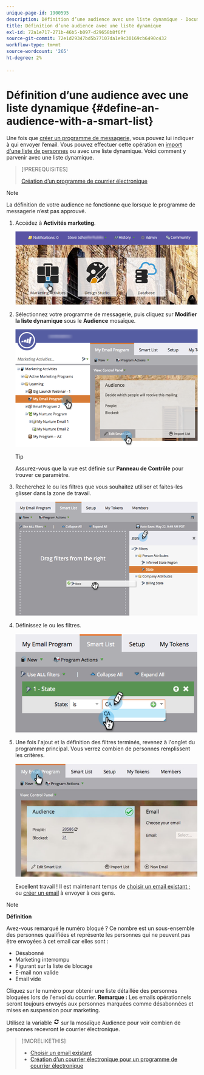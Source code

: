 ```yaml
---
unique-page-id: 1900595
description: Définition d’une audience avec une liste dynamique - Documents Marketo - Documentation du produit
title: Définition d’une audience avec une liste dynamique
exl-id: 72a1e717-271b-46b5-b097-d29658b8f6ff
source-git-commit: 72e1d29347bd5b77107da1e9c30169cb6490c432
workflow-type: tm+mt
source-wordcount: '265'
ht-degree: 2%

---
```


# Définition d’une audience avec une liste dynamique {#define-an-audience-with-a-smart-list}

Une fois que [créer un programme de messagerie](/help/marketo/product-docs/email-marketing/email-programs/creating-an-email-program/create-an-email-program.md), vous pouvez lui indiquer à qui envoyer l’email. Vous pouvez effectuer cette opération en [import d&#39;une liste de personnes](/help/marketo/product-docs/email-marketing/email-programs/managing-people-in-email-programs/define-an-audience-by-importing-a-list.md) ou avec une liste dynamique. Voici comment y parvenir avec une liste dynamique.

>[!PREREQUISITES]
>
>[Création d’un programme de courrier électronique](/help/marketo/product-docs/email-marketing/email-programs/creating-an-email-program/create-an-email-program.md)

>[!NOTE]
>
>La définition de votre audience ne fonctionne que lorsque le programme de messagerie n’est pas approuvé.

1. Accédez à **Activités marketing**.

   ![](assets/login-marketing-activities.png)

1. Sélectionnez votre programme de messagerie, puis cliquez sur **Modifier la liste dynamique** sous le **Audience** mosaïque.

   ![](assets/2017-05-22-09-46-37.png)

   >[!TIP]
   >
   >Assurez-vous que la vue est définie sur **Panneau de Contrôle** pour trouver ce paramètre.

1. Recherchez le ou les filtres que vous souhaitez utiliser et faites-les glisser dans la zone de travail.

   ![](assets/dragstate.png)

1. Définissez le ou les filtres.

   ![](assets/image2014-9-12-11-3a1-3a14.png)

1. Une fois l&#39;ajout et la définition des filtres terminés, revenez à l&#39;onglet du programme principal. Vous verrez combien de personnes remplissent les critères.

   ![](assets/myemailprogram.jpg)

   Excellent travail ! Il est maintenant temps de [choisir un email existant ;](/help/marketo/product-docs/email-marketing/email-programs/email-program-actions/choose-an-existing-email.md) ou [créer un email](/help/marketo/product-docs/email-marketing/email-programs/email-program-actions/create-an-email-for-an-email-program.md) à envoyer à ces gens.

>[!NOTE]
>
>**Définition**
>
>Avez-vous remarqué le numéro bloqué ? Ce nombre est un sous-ensemble des personnes qualifiées et représente les personnes qui ne peuvent pas être envoyées à cet email car elles sont :
>
>* Désabonné
>* Marketing interrompu
>* Figurant sur la liste de blocage
>* E-mail non valide
>* Email vide
>
>Cliquez sur le numéro pour obtenir une liste détaillée des personnes bloquées lors de l&#39;envoi du courrier. **Remarque :** Les emails opérationnels seront toujours envoyés aux personnes marquées comme désabonnées et mises en suspension pour marketing.
>
>Utilisez la variable ![—](assets/image2014-10-23-16-3a32-3a36.png) sur la mosaïque Audience pour voir combien de personnes recevront le courrier électronique.

>[!MORELIKETHIS]
>
>* [Choisir un email existant](/help/marketo/product-docs/email-marketing/email-programs/email-program-actions/choose-an-existing-email.md)
>* [Création d’un courrier électronique pour un programme de courrier électronique](/help/marketo/product-docs/email-marketing/email-programs/email-program-actions/create-an-email-for-an-email-program.md)

